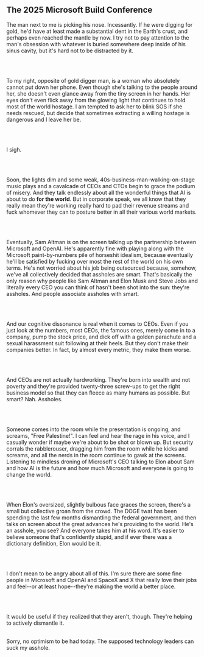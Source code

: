 <h2 class="title">The 2025 Microsoft Build Conference</h2>
The man next to me is picking his nose. Incessantly. If he were digging for gold, he'd have at least made a substantial dent in the Earth's crust, and perhaps even reached the mantle by now. I try not to pay attention to the man's obsession with whatever is buried somewhere deep inside of his sinus cavity, but it's hard not to be distracted by it. 

<br/><br/>

To my right, opposite of gold digger man, is a woman who absolutely cannot put down her phone. Even though she's talking to the people around her, she doesn't even glance away from the tiny screen in her hands. Her eyes don't even flick away from the glowing light that continues to hold most of the world hostage. I am tempted to ask her to blink SOS if she needs rescued, but decide that sometimes extracting a willing hostage is dangerous and I leave her be. 

<br/><br/>

I sigh. 

<br/><br/>

Soon, the lights dim and some weak, 40s-business-man-walking-on-stage music plays and a cavalcade of CEOs and CTOs begin to grace the podium of misery. And they talk endlessly about all the wonderful things that AI is about to do <b>for the world</b>. But in corporate speak, we all know that they really mean they're working really hard to pad their revenue streams and fuck whomever they can to posture better in all their various world markets. 

<br/><br/>

Eventually, Sam Altman is on the screen talking up the partnership between Microsoft and OpenAI. He's apparently fine with playing along with the Microsoft paint-by-numbers pile of horseshit idealism, because eventually he'll be satisfied by fucking over most the rest of the world on his own terms. He's not worried about his job being outsourced because, somehow, we've all collectively decided that assholes are smart. That's basically the only reason why people like Sam Altman and Elon Musk and Steve Jobs and literally every CEO you can think of hasn't been shot into the sun: they're assholes. And people associate assholes with smart. 

<br/><br/>

And our cognitive dissonance is real when it comes to CEOs. Even if you just look at the numbers, most CEOs, the famous ones, merely come in to a company, pump the stock price, and dick off with a golden parachute and a sexual harassment suit following at their heels.  But they don't make their companies better. In fact, by almost every metric, they make them worse. 

<br/><br/>

And CEOs are not actually hardworking. They're born into wealth and not poverty and they're provided twenty-three screw-ups to get the right business model so that they can fleece as many humans as possible. But smart? Nah. Assholes. 

<br/><br/>

Someone comes into the room while the presentation is ongoing, and screams, "Free Palestine!". I can feel and hear the rage in his voice, and I casually wonder if maybe we're about to be shot or blown up. But security corrals the rabblerouser, dragging him from the room while he kicks and screams, and all the nerds in the room continue to gawk at the screens. Listening to mindless droning of Microsoft's CEO talking to Elon about Sam and how AI is the future and how much Microsoft and everyone is going to change the world. 

<br/><br/>

When Elon's oversized, slightly bulbous face graces the screen, there's a small but collective groan from the crowd. The DOGE twat has been spending the last few months dismantling the federal government, and then talks on screen about the great advances he's providing to the world. He's an asshole, you see? And everyone takes him at his word. It's easier to believe someone that's confidently stupid, and if ever there was a dictionary definition, Elon would be it. 

<br/><br/>

I don't mean to be angry about all of this. I'm sure there are some fine people in Microsoft and OpenAI and SpaceX and X that really love their jobs and feel--or at least hope--they're making the world a better place. 

<br/><br/>

It would be useful if they realized that they aren't, though. They're helping to actively dismantle it. 
<br/><br/>

<div class="optimist">
Sorry, no optimism to be had today. The supposed technology leaders can suck my asshole.
</div>
